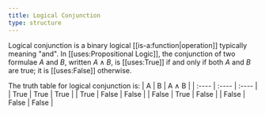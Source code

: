 ```yaml
---
title: Logical Conjunction
type: structure
---
```


Logical conjunction is a binary logical [[is-a:function|operation]] typically meaning "and". In [[uses:Propositional Logic]], the conjunction of two formulae $A$ and $B$, written $A \land B$, is [[uses:True]] if and only if both $A$ and $B$ are true; it is [[uses:False]] otherwise.

The truth table for logical conjunction is:
| A     | B     | A ∧ B |
| :---- | :---- | :---- |
| True  | True  | True  |
| True  | False | False |
| False | True  | False |
| False | False | False |
